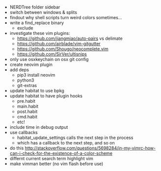 * NERDTree folder sidebar
* switch between windows & splits
* findout why shell scripts turn weird colors sometimes...
* write a find_replace binary
	* exclude
* investigate these vim plugins:
	* https://github.com/jiangmiao/auto-pairs vs delimate
	* https://github.com/airblade/vim-gitgutter
	* https://github.com/Shougo/neocomplete.vim
	* https://github.com/SirVer/ultisnips
* only use osxkeychain on osx git config
* create neovim plugin
* add deps
	* pip3 install neovim
	* python3
	* git-extras
* update habitat to use bpkg
* update habitat to have plugin hooks
	* pre.habit
	* main.habit
	* post.habit
	* cmd.habit
	* etc!
* include time in debug output
* use callbacks
	* habitat_update_settings calls the next step in the process
	* which has a callback to the next step, and so on
* do this http://stackoverflow.com/questions/5698284/in-my-vimrc-how-can-i-check-for-the-existence-of-a-color-scheme
* differnt current search term highlight vim
* make vimman better (no vim flash before use)

